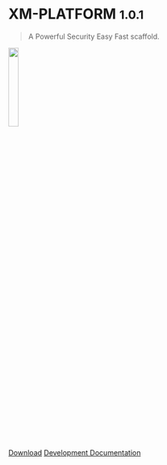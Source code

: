 # XM-PLATFORM <small>1.0.1</small>

> A Powerful Security Easy Fast scaffold. 

<img src="http://www.xmplatform.com/xmdoc.github.io/assets/index-img.png" style="width: 20%; height: 20%">

[Download](http://www.xmplatform.com)
[Development Documentation](/en-us/generic/README)
